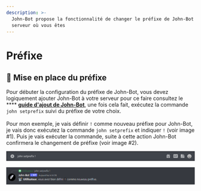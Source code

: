 ```yaml
---
description: >-
  John-Bot propose la fonctionnalité de changer le préfixe de John-Bot dans le
  serveur où vous êtes
---
```


# Préfixe

## :satellite: Mise en place du préfixe

Pour débuter la configuration du préfixe de John-Bot, vous devez logiquement ajouter John-Bot à votre serveur pour ce faire consultez le **** [**guide d'ajout de John-Bot**](../#ajouter-john-bot-a-votre-serveur-discord), une fois cela fait, exécutez la commande `john setprefix` suivi du préfixe de votre choix.\
\
Pour mon exemple, je vais définir `!` comme nouveau préfixe pour John-Bot, je vais donc exécutez la commande `john setprefix` et indiquer `!` (voir image #1). Puis je vais exécuter la commande, suite à cette action John-Bot confirmera le changement de préfixe (voir image #2).

![Image #1](../.gitbook/assets/SetPrefix.png)

![Image #2](../.gitbook/assets/SetPrefixConfirmation.png)
